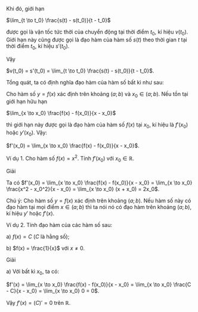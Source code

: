 Khi đó, giới hạn

$\lim_{t \to t_0} \frac{s(t) - s(t_0)}{t - t_0}$

được gọi là vận tốc tức thời của chuyển động tại thời điểm $t_0$, kí hiệu $v(t_0)$. Giới hạn này cũng được gọi là đạo hàm của hàm số $s(t)$ theo thời gian $t$ tại thời điểm $t_0$, kí hiệu $s'(t_0)$.

Vậy

$v(t_0) = s'(t_0) = \lim_{t \to t_0} \frac{s(t) - s(t_0)}{t - t_0}$.

Tổng quát, ta có định nghĩa đạo hàm của hàm số bất kì như sau:

Cho hàm số $y = f(x)$ xác định trên khoảng $(a; b)$ và $x_0 \in (a; b)$.
Nếu tồn tại giới hạn hữu hạn

$\lim_{x \to x_0} \frac{f(x) - f(x_0)}{x - x_0}$

thì giới hạn này được gọi là đạo hàm của hàm số $f(x)$ tại $x_0$, kí hiệu là $f'(x_0)$ hoặc $y'(x_0)$.
Vậy:

$f'(x_0) = \lim_{x \to x_0} \frac{f(x) - f(x_0)}{x - x_0}$.

Ví dụ 1. Cho hàm số $f(x) = x^2$. Tính $f'(x_0)$ với $x_0 \in \mathbb{R}$.

Giải

Ta có $f'(x_0) = \lim_{x \to x_0} \frac{f(x) - f(x_0)}{x - x_0} = \lim_{x \to x_0} \frac{x^2 - x_0^2}{x - x_0} = \lim_{x \to x_0} (x + x_0) = 2x_0$.

Chú ý:
Cho hàm số $y = f(x)$ xác định trên khoảng $(a; b)$. Nếu hàm số này có đạo hàm tại mọi điểm $x \in (a; b)$ thì ta nói nó có đạo hàm trên khoảng $(a; b)$, kí hiệu $y'$ hoặc $f'(x)$.

Ví dụ 2. Tính đạo hàm của các hàm số sau:

a) $f(x) = C$ ($C$ là hằng số);

b) $f(x) = \frac{1}{x}$ với $x \neq 0$.

Giải

a) Với bất kì $x_0$, ta có:

$f'(x) = \lim_{x \to x_0} \frac{f(x) - f(x_0)}{x - x_0} = \lim_{x \to x_0} \frac{C - C}{x - x_0} = \lim_{x \to x_0} 0 = 0$.

Vậy $f'(x) = (C)' = 0$ trên $\mathbb{R}$.